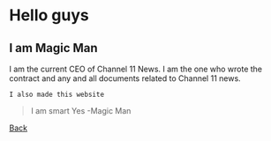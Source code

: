 # Hello guys

## I am Magic Man

I am the current CEO of Channel 11 News. I am the one who wrote the contract and any and all documents related to Channel 11 news. 

`I also made this website`

> I am smart
> Yes
-Magic Man


[Back](../docs/about.md)
